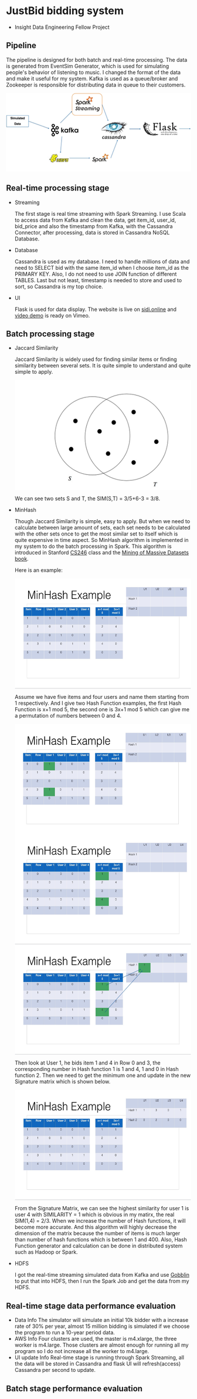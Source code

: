 # JustBid bidding system
* Insight Data Engineering Fellow Project


## Pipeline

The pipeline is designed for both batch and real-time processing. The data is generated from EventSim Generator, which is used for simulating people's behavior of listening to music. I changed the format of the data and make it useful for my system. Kafka is used as a queue/broker and Zookeeper is responsible for distributing data in queue to their customers.

![alt tag](pics/pipeline.png)

## Real-time processing stage
* Streaming

  The first stage is real time streaming with Spark Streaming. I use Scala to access data from Kafka and clean the data, get item_id, user_id, bid_price and also the timestamp from Kafka, with the Cassandra Connector, after processing, data is stored in Cassandra NoSQL Database.
* Database

  Cassandra is used as my database. I need to handle millions of data and need to SELECT bid with the same item_id when I choose item_id as the PRIMARY KEY. Also, I do not need to use JOIN function of different TABLES. Last but not least, timestamp is needed to store and used to sort, so Cassandra is my top choice.
* UI

  Flask is used for data display. The website is live on [sidi.online](http://sidi.online) and [video demo](https://vimeo.com/173849615) is ready on Vimeo.
  
## Batch processing stage
  * Jaccard Similarity 
  
    Jaccard Similarity is widely used for finding similar items or finding similarity between several sets. It is quite simple to understand and quite simple to apply.

    <img src="pics/jaccard.png" height="300" align="middle" />
    
    We can see two sets S and T, the SIM(S,T) = 3/5+6-3 = 3/8.
  
  * MinHash
  
    Though Jaccard Similarity is simple, easy to apply. But when we need to calculate between large amount of sets, each set needs to be calculated with the other sets once to get the most similar set to itself which is quite expensive in time aspect. So MinHash algorithm is implemented in my system to do the batch processing in Spark. This algorithm is introduced in Stanford [CS246](http://web.stanford.edu/class/cs246/) class and the [Mining of Massive Datasets book](http://infolab.stanford.edu/~ullman/mmds/book.pdf).

    Here is an example:
    
    <img src="pics/minhash1.png" height="300" align="middle" />
    
    Assume we have five items and four users and name them starting from 1 respectively. And I give two Hash Function examples, the first Hash Function is x+1 mod 5, the second one is 3x+1 mod 5 which can give me a permutation of numbers between 0 and 4.
    
    <img src="pics/minhash2.png" height="300" align="middle" />
    <img src="pics/minhash3.png" height="300" align="middle" />
    <img src="pics/minhash4.png" height="300" align="middle" />
    
    Then look at User 1, he bids item 1 and 4 in Row 0 and 3, the corresponding number in Hash function 1 is 1 and 4, 1 and 0 in Hash function 2. Then we need to get the minimum one and update in the new Signature matrix which is shown below.
    
    <img src="pics/minhash5.png" height="300" align="middle" />
    
    From the Signature Matrix, we can see the highest similarity for user 1 is user 4 with SIMILARITY = 1 which is obvious in my matirx, the real SIM(1,4) = 2/3. When we increase the number of Hash functions, it will become more accurate. And this algorithm will highly decrease the dimension of the matrix because the number of items is much larger than number of hash functions which is between 1 and 400. Also, Hash Function generator and calculation can be done in distributed system such as Hadoop or Spark.
    
  * HDFS
  
    I got the real-time streaming simulated data from Kafka and use [Gobblin](https://github.com/linkedin/gobblin) to put that into HDFS, then I run the Spark Job and get the data from my HDFS.

## Real-time stage data performance evaluation
  * Data Info
    The simulator will simulate an initial 10k bidder with a increase rate of 30% per year, almost 15 million bidding is simulated if we choose the program to run a 10-year period data.
  * AWS Info
    Four clusters are used, the master is m4.xlarge, the three worker is m4.large. Those clusters are almost enough for running all my program so I do not increase all the worker to m4.large.
  * UI update Info
    Real-time stage is running through Spark Streaming, all the data will be stored in Cassandra and flask UI will refresh(access) Cassandra per second to update.
## Batch stage performance evaluation
    
    
